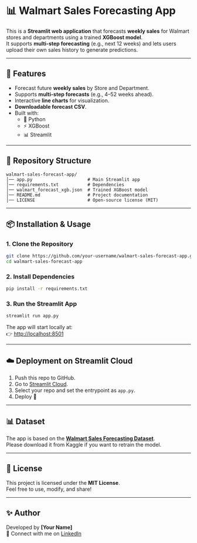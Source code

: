 # 📊 Walmart Sales Forecasting App

This is a **Streamlit web application** that forecasts **weekly sales** for Walmart stores and departments using a trained **XGBoost model**.  
It supports **multi-step forecasting** (e.g., next 12 weeks) and lets users upload their own sales history to generate predictions.

---

## 🚀 Features
- Forecast future **weekly sales** by Store and Department.
- Supports **multi-step forecasts** (e.g., 4–52 weeks ahead).
- Interactive **line charts** for visualization.
- **Downloadable forecast CSV**.
- Built with:
  - 🐍 Python  
  - ⚡ XGBoost  
  - 📊 Streamlit  

---

## 📂 Repository Structure
```
walmart-sales-forecast-app/
│── app.py                     # Main Streamlit app
│── requirements.txt           # Dependencies
│── walmart_forecast_xgb.json  # Trained XGBoost model
│── README.md                  # Project documentation
│── LICENSE                    # Open-source license (MIT)
```

---

## 📦 Installation & Usage

### 1. Clone the Repository
```bash
git clone https://github.com/your-username/walmart-sales-forecast-app.git
cd walmart-sales-forecast-app
```

### 2. Install Dependencies
```bash
pip install -r requirements.txt
```

### 3. Run the Streamlit App
```bash
streamlit run app.py
```

The app will start locally at:  
👉 [http://localhost:8501](http://localhost:8501)

---

## ☁️ Deployment on Streamlit Cloud
1. Push this repo to GitHub.  
2. Go to [Streamlit Cloud](https://share.streamlit.io/).  
3. Select your repo and set the entrypoint as `app.py`.  
4. Deploy 🎉  

---

## 📊 Dataset
The app is based on the **[Walmart Sales Forecasting Dataset](https://www.kaggle.com/c/walmart-recruiting-store-sales-forecasting)**.  
Please download it from Kaggle if you want to retrain the model.

---

## 📜 License
This project is licensed under the **MIT License**.  
Feel free to use, modify, and share!

---

## ✨ Author
Developed by **[Your Name]**  
🔗 Connect with me on [LinkedIn](https://linkedin.com)

